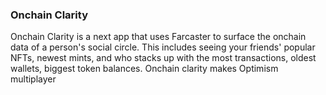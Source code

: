 ### Onchain Clarity

Onchain Clarity is a next app that uses Farcaster to surface the onchain data of a person's social circle. This includes seeing your friends' popular NFTs, newest mints, and who stacks up with the most transactions, oldest wallets, biggest token balances. Onchain clarity makes Optimism multiplayer